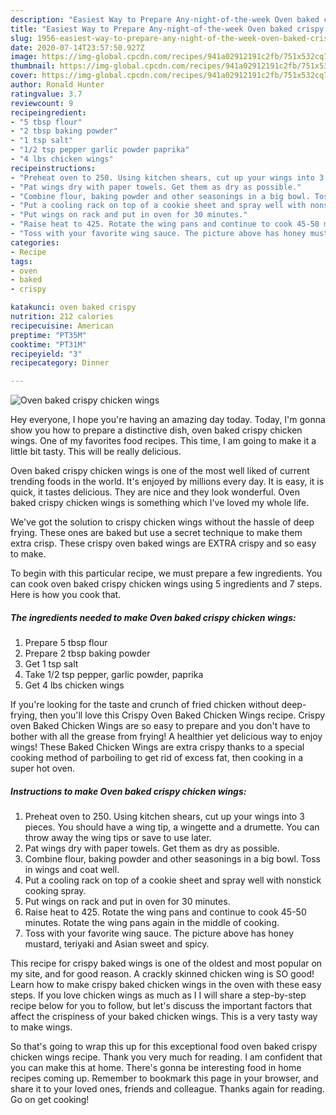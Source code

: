 ```yaml
---
description: "Easiest Way to Prepare Any-night-of-the-week Oven baked crispy chicken wings"
title: "Easiest Way to Prepare Any-night-of-the-week Oven baked crispy chicken wings"
slug: 1956-easiest-way-to-prepare-any-night-of-the-week-oven-baked-crispy-chicken-wings
date: 2020-07-14T23:57:50.927Z
image: https://img-global.cpcdn.com/recipes/941a02912191c2fb/751x532cq70/oven-baked-crispy-chicken-wings-recipe-main-photo.jpg
thumbnail: https://img-global.cpcdn.com/recipes/941a02912191c2fb/751x532cq70/oven-baked-crispy-chicken-wings-recipe-main-photo.jpg
cover: https://img-global.cpcdn.com/recipes/941a02912191c2fb/751x532cq70/oven-baked-crispy-chicken-wings-recipe-main-photo.jpg
author: Ronald Hunter
ratingvalue: 3.7
reviewcount: 9
recipeingredient:
- "5 tbsp flour"
- "2 tbsp baking powder"
- "1 tsp salt"
- "1/2 tsp pepper garlic powder paprika"
- "4 lbs chicken wings"
recipeinstructions:
- "Preheat oven to 250. Using kitchen shears, cut up your wings into 3 pieces. You should have a wing tip, a wingette and a drumette. You can throw away the wing tips or save to use later."
- "Pat wings dry with paper towels. Get them as dry as possible."
- "Combine flour, baking powder and other seasonings in a big bowl. Toss in wings and coat well."
- "Put a cooling rack on top of a cookie sheet and spray well with nonstick cooking spray."
- "Put wings on rack and put in oven for 30 minutes."
- "Raise heat to 425. Rotate the wing pans and continue to cook 45-50 minutes. Rotate the wing pans again in the middle of cooking."
- "Toss with your favorite wing sauce. The picture above has honey mustard, teriyaki and Asian sweet and spicy."
categories:
- Recipe
tags:
- oven
- baked
- crispy

katakunci: oven baked crispy 
nutrition: 212 calories
recipecuisine: American
preptime: "PT35M"
cooktime: "PT31M"
recipeyield: "3"
recipecategory: Dinner

---
```



![Oven baked crispy chicken wings](https://img-global.cpcdn.com/recipes/941a02912191c2fb/751x532cq70/oven-baked-crispy-chicken-wings-recipe-main-photo.jpg)

Hey everyone, I hope you're having an amazing day today. Today, I'm gonna show you how to prepare a distinctive dish, oven baked crispy chicken wings. One of my favorites food recipes. This time, I am going to make it a little bit tasty. This will be really delicious.

Oven baked crispy chicken wings is one of the most well liked of current trending foods in the world. It's enjoyed by millions every day. It is easy, it is quick, it tastes delicious. They are nice and they look wonderful. Oven baked crispy chicken wings is something which I've loved my whole life.

We&#39;ve got the solution to crispy chicken wings without the hassle of deep frying. These ones are baked but use a secret technique to make them extra crisp. These crispy oven baked wings are EXTRA crispy and so easy to make.


To begin with this particular recipe, we must prepare a few ingredients. You can cook oven baked crispy chicken wings using 5 ingredients and 7 steps. Here is how you cook that.

<!--inarticleads1-->

##### The ingredients needed to make Oven baked crispy chicken wings:

1. Prepare 5 tbsp flour
1. Prepare 2 tbsp baking powder
1. Get 1 tsp salt
1. Take 1/2 tsp pepper, garlic powder, paprika
1. Get 4 lbs chicken wings


If you&#39;re looking for the taste and crunch of fried chicken without deep-frying, then you&#39;ll love this Crispy Oven Baked Chicken Wings recipe. Crispy oven Baked Chicken Wings are so easy to prepare and you don&#39;t have to bother with all the grease from frying! A healthier yet delicious way to enjoy wings! These Baked Chicken Wings are extra crispy thanks to a special cooking method of parboiling to get rid of excess fat, then cooking in a super hot oven. 

<!--inarticleads2-->

##### Instructions to make Oven baked crispy chicken wings:

1. Preheat oven to 250. Using kitchen shears, cut up your wings into 3 pieces. You should have a wing tip, a wingette and a drumette. You can throw away the wing tips or save to use later.
1. Pat wings dry with paper towels. Get them as dry as possible.
1. Combine flour, baking powder and other seasonings in a big bowl. Toss in wings and coat well.
1. Put a cooling rack on top of a cookie sheet and spray well with nonstick cooking spray.
1. Put wings on rack and put in oven for 30 minutes.
1. Raise heat to 425. Rotate the wing pans and continue to cook 45-50 minutes. Rotate the wing pans again in the middle of cooking.
1. Toss with your favorite wing sauce. The picture above has honey mustard, teriyaki and Asian sweet and spicy.


This recipe for crispy baked wings is one of the oldest and most popular on my site, and for good reason. A crackly skinned chicken wing is SO good! Learn how to make crispy baked chicken wings in the oven with these easy steps. If you love chicken wings as much as I I will share a step-by-step recipe below for you to follow, but let&#39;s discuss the important factors that affect the crispiness of your baked chicken wings. This is a very tasty way to make wings. 

So that's going to wrap this up for this exceptional food oven baked crispy chicken wings recipe. Thank you very much for reading. I am confident that you can make this at home. There's gonna be interesting food in home recipes coming up. Remember to bookmark this page in your browser, and share it to your loved ones, friends and colleague. Thanks again for reading. Go on get cooking!
